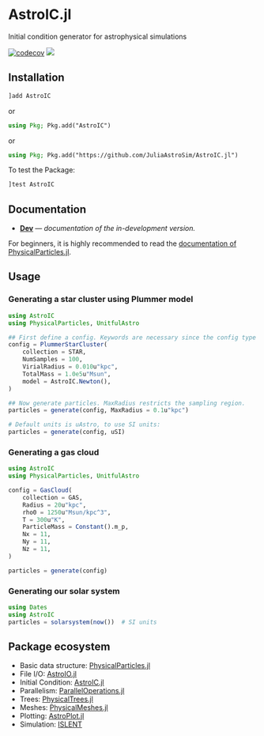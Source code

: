# AstroIC.jl

Initial condition generator for astrophysical simulations

[![codecov](https://codecov.io/gh/JuliaAstroSim/AstroIC.jl/branch/master/graph/badge.svg)](https://codecov.io/gh/JuliaAstroSim/AstroIC.jl)
[![][docs-dev-img]][docs-dev-url]

## Installation

```julia
]add AstroIC
```

or

```julia
using Pkg; Pkg.add("AstroIC")
```

or

```julia
using Pkg; Pkg.add("https://github.com/JuliaAstroSim/AstroIC.jl")
```

To test the Package:
```julia
]test AstroIC
```

## Documentation

- [**Dev**][docs-dev-url] &mdash; *documentation of the in-development version.*

[docs-dev-img]: https://img.shields.io/badge/docs-dev-blue.svg
[docs-dev-url]: https://juliaastrosim.github.io/AstroIC.jl/dev

For beginners, it is highly recommended to read the [documentation of PhysicalParticles.jl](https://juliaastrosim.github.io/PhysicalParticles.jl/dev/).

## Usage

### Generating a star cluster using Plummer model

```julia
using AstroIC
using PhysicalParticles, UnitfulAstro

## First define a config. Keywords are necessary since the config type is immutable
config = PlummerStarCluster(
    collection = STAR,
    NumSamples = 100,
    VirialRadius = 0.010u"kpc",
    TotalMass = 1.0e5u"Msun",
    model = AstroIC.Newton(),
)

## Now generate particles. MaxRadius restricts the sampling region.
particles = generate(config, MaxRadius = 0.1u"kpc")

# Default units is uAstro, to use SI units:
particles = generate(config, uSI)
```

### Generating a gas cloud

```julia
using AstroIC
using PhysicalParticles, UnitfulAstro

config = GasCloud(
    collection = GAS,
    Radius = 20u"kpc",
    rho0 = 1250u"Msun/kpc^3",
    T = 300u"K",
    ParticleMass = Constant().m_p,
    Nx = 11,
    Ny = 11,
    Nz = 11,
)

particles = generate(config)
```

### Generating our solar system

```julia
using Dates
using AstroIC
particles = solarsystem(now())  # SI units
```

## Package ecosystem

- Basic data structure: [PhysicalParticles.jl](https://github.com/JuliaAstroSim/PhysicalParticles.jl)
- File I/O: [AstroIO.jl](https://github.com/JuliaAstroSim/AstroIO.jl)
- Initial Condition: [AstroIC.jl](https://github.com/JuliaAstroSim/AstroIC.jl)
- Parallelism: [ParallelOperations.jl](https://github.com/JuliaAstroSim/ParallelOperations.jl)
- Trees: [PhysicalTrees.jl](https://github.com/JuliaAstroSim/PhysicalTrees.jl)
- Meshes: [PhysicalMeshes.jl](https://github.com/JuliaAstroSim/PhysicalMeshes.jl)
- Plotting: [AstroPlot.jl](https://github.com/JuliaAstroSim/AstroPlot.jl)
- Simulation: [ISLENT](https://github.com/JuliaAstroSim/ISLENT)